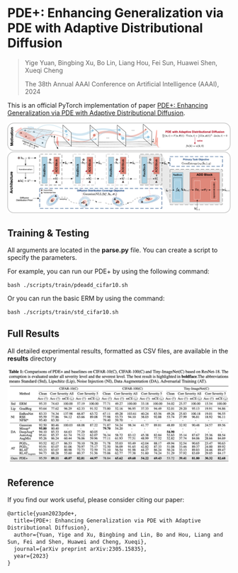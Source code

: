 # PDE+: Enhancing Generalization via PDE with Adaptive Distributional Diffusion

> Yige Yuan, Bingbing Xu, Bo Lin, Liang Hou, Fei Sun, Huawei Shen, Xueqi Cheng
> 
> The 38th Annual AAAI Conference on Artificial Intelligence (AAAI), 2024

This is an official PyTorch implementation of paper [PDE+: Enhancing Generalization via PDE with Adaptive Distributional Diffusion](https://arxiv.org/abs/2305.15835).

![PDE+](pic/pdeadd.png)


## Training & Testing

All arguments are located in the **parse.py** file. You can create a script to specify the parameters.

For example, you can run our PDE+ by using the following command:
```
bash ./scripts/train/pdeadd_cifar10.sh 
```
Or you can run the basic ERM by using the command:
```
bash ./scripts/train/std_cifar10.sh 
```

## Full Results

All detailed experimental results, formatted as CSV files, are available in the **results** directory

![Results on Corruption Datasets](pic/results.png)

## Reference

If you find our work useful, please consider citing our paper:
```
@article{yuan2023pde+,
  title={PDE+: Enhancing Generalization via PDE with Adaptive Distributional Diffusion},
  author={Yuan, Yige and Xu, Bingbing and Lin, Bo and Hou, Liang and Sun, Fei and Shen, Huawei and Cheng, Xueqi},
  journal={arXiv preprint arXiv:2305.15835},
  year={2023}
}
```
